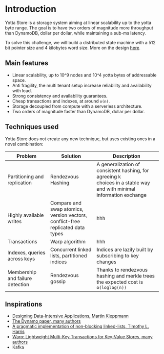 # Introduction
Yotta Store is a storage system aiming at linear scalability up to the yotta byte range. 
The goal is to have two orders of magnitude more throughput than DynamoDB, dollar per dollar, while maintaining 
a sub-ms latency.

To solve this challenge, we will build a distributed state machine with a 512 bit pointer size and 
4 kilobytes word size. More on the design [here](docs/README.md).

## Main features

- Linear scalability, up to 10^9 nodes and 10^4 yotta bytes of addressable space.
- Anti fragility, the multi tenant setup increase reliability and availability with load.
- Strong consistency and availability guarantees.
- Cheap transactions and indexes, at around `o(n)`.
- Storage decoupled from compute with a serverless architecture.
- Two orders of magnitude faster than DynamoDB, dollar per dollar.

## Techniques used

Yotta Store does not create any new technique, but uses existing ones in a novel combination:

| Problem                          | Solution                                                                            | Description                                                                                                               |
|----------------------------------|-------------------------------------------------------------------------------------|---------------------------------------------------------------------------------------------------------------------------|
| Partitioning and replication     | Rendezvous Hashing                                                                  | A generalization of consistent hashing, for agreeing k <br/>choices in a stable way and with minimal information exchange |
| Highly available writes          | Compare and swap atomics, version vectors, <br/>conflict-free replicated data types | hhh                                                                                                                       |
| Transactions                     | Warp algorithm                                                                      | hhh                                                                                                                       |
| Indexes, queries across keys     | Concurrent linked lists, partitioned indices                                        | Indices are lazily built by subscribing to key changes                                                                    |
| Membership and failure detection | Rendezvous gossip                                                                | Thanks to rendezvous hashing and merkle trees the expected cost is `o(loglog(n))`                                         |


## Inspirations

- [Designing Data-Intensive Applications, Martin Kleppmann](https://www.oreilly.com/library/view/designing-data-intensive-applications/9781491903063/)
- [The Dynamo paper, many authors](https://www.allthingsdistributed.com/files/amazon-dynamo-sosp2007.pdf)
- [A pragmatic implementation of non-blocking linked-lists, Timothy L. Harris](https://timharris.uk/papers/2001-disc.pdf)
- [Warp: Lightweight Multi-Key Transactions for Key-Value Stores, many authors](https://arxiv.org/pdf/1509.07815.pdf)
- Kafka


